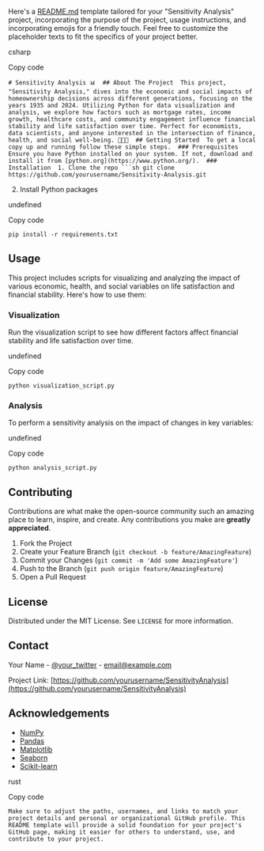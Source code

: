 Here's a [README.md](http://README.md) template tailored for your "Sensitivity Analysis" project, incorporating the purpose of the project, usage instructions, and incorporating emojis for a friendly touch. Feel free to customize the placeholder texts to fit the specifics of your project better.

csharp

Copy code

`# Sensitivity Analysis 📊  ## About The Project  This project, "Sensitivity Analysis," dives into the economic and social impacts of homeownership decisions across different generations, focusing on the years 1935 and 2024. Utilizing Python for data visualization and analysis, we explore how factors such as mortgage rates, income growth, healthcare costs, and community engagement influence financial stability and life satisfaction over time. Perfect for economists, data scientists, and anyone interested in the intersection of finance, health, and social well-being. 🏡💼👥  ## Getting Started  To get a local copy up and running follow these simple steps.  ### Prerequisites  Ensure you have Python installed on your system. If not, download and install it from [python.org](https://www.python.org/).  ### Installation  1. Clone the repo ```sh git clone https://github.com/yourusername/Sensitivity-Analysis.git`

2.  Install Python packages

undefined

Copy code

`pip install -r requirements.txt`

Usage
-----

This project includes scripts for visualizing and analyzing the impact of various economic, health, and social variables on life satisfaction and financial stability. Here's how to use them:

### Visualization

Run the visualization script to see how different factors affect financial stability and life satisfaction over time.

undefined

Copy code

`python visualization_script.py`

### Analysis

To perform a sensitivity analysis on the impact of changes in key variables:

undefined

Copy code

`python analysis_script.py`

Contributing
------------

Contributions are what make the open-source community such an amazing place to learn, inspire, and create. Any contributions you make are **greatly appreciated**.

1.  Fork the Project
2.  Create your Feature Branch (`git checkout -b feature/AmazingFeature`)
3.  Commit your Changes (`git commit -m 'Add some AmazingFeature'`)
4.  Push to the Branch (`git push origin feature/AmazingFeature`)
5.  Open a Pull Request

License
-------

Distributed under the MIT License. See `LICENSE` for more information.

Contact
-------

Your Name - [@your\_twitter](https://twitter.com/your_twitter) - [email@example.com](mailto:email@example.com)

Project Link: [https://github.com/yourusername/SensitivityAnalysis](https://github.com/yourusername/SensitivityAnalysis)

Acknowledgements
----------------

*   [NumPy](https://numpy.org/)
*   [Pandas](https://pandas.pydata.org/)
*   [Matplotlib](https://matplotlib.org/)
*   [Seaborn](https://seaborn.pydata.org/)
*   [Scikit-learn](https://scikit-learn.org/)

rust

Copy code

`Make sure to adjust the paths, usernames, and links to match your project details and personal or organizational GitHub profile. This README template will provide a solid foundation for your project's GitHub page, making it easier for others to understand, use, and contribute to your project.`